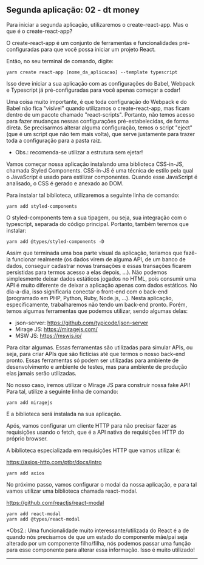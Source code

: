 ## Segunda aplicação: 02 - dt money

Para iniciar a segunda aplicação, utilizaremos o create-react-app. Mas o que é o create-react-app?

O create-react-app é um conjunto de ferramentas e funcionalidades pré-configuradas para que você possa iniciar um projeto React.

Então, no seu terminal de comando, digite:

```
yarn create react-app [nome_da_aplicacao] --template typescript
```

Isso deve iniciar a sua aplicação com as configurações do Babel, Webpack e Typescript já pré-configuradas para você apenas começar a codar!

Uma coisa muito importante, é que toda configuração do Webpack e do Babel não fica "visível" quando utilizamos o create-react-app, mas ficam dentro de um pacote chamado "react-scripts". Portanto, não temos acesso para fazer mudanças nessas configurações pré-estabelecidas, de forma direta. Se precisarmos alterar alguma configuração, temos o script "eject" (que é um script que não tem mais volta), que serve justamente para trazer toda a configuração para a pasta raiz.

* Obs.: recomenda-se utilizar a estrutura sem ejetar!

Vamos começar nossa aplicação instalando uma biblioteca CSS-in-JS, chamada Styled Components. CSS-in-JS é uma técnica de estilo pela qual o JavaScript é usado para estilizar componentes. Quando esse JavaScript é analisado, o CSS é gerado e anexado ao DOM.

Para instalar tal biblioteca, utilizaremos a seguinte linha de comando:

```
yarn add styled-components
```

O styled-components tem a sua tipagem, ou seja, sua integração com o typescript, separada do código principal. Portanto, também teremos que instalar:

```
yarn add @types/styled-components -D
```

Assim que terminada uma boa parte visual da aplicação, teriamos que fazê-la funcionar realmente (os dados virem de alguma API, de um banco de dados, conseguir cadastrar novas transações e essas transações ficarem persistidas para termos acesso a elas depois, ...). Não podemos simplesmente deixar dados estáticos jogados no HTML, pois consumir uma API é muito diferente de deixar a aplicação apenas com dados estáticos. No dia-a-dia, isso significaria conectar o front-end com o back-end (programado em PHP, Python, Ruby, Node.js, ...). Nesta aplicação, especificamente, trabalharemos não tendo um back-end pronto. Porém, temos algumas ferramentas que podemos utilizar, sendo algumas delas:

- json-server: https://github.com/typicode/json-server
- Mirage JS: https://miragejs.com/
- MSW JS: https://mswjs.io/

Para citar algumas. Essas ferramentas são utilizadas para simular APIs, ou seja, para criar APIs que são fictícias até que termos o nosso back-end pronto. Essas ferramentas só podem ser utilizadas para ambiente de desenvolvimento e ambiente de testes, mas para ambiente de produção elas jamais serão utilizadas.

No nosso caso, iremos utilizar o Mirage JS para construir nossa fake API! Para tal, utilize a seguinte linha de comando:

```
yarn add miragejs
```

E a biblioteca será instalada na sua aplicação.

Após, vamos configurar um cliente HTTP para não precisar fazer as requisições usando o fetch, que é a API nativa de requisições HTTP do próprio browser.

A biblioteca especializada em requisições HTTP que vamos utilizar é:

https://axios-http.com/ptbr/docs/intro

```
yarn add axios
```

No próximo passo, vamos configurar o modal da nossa aplicação, e para tal vamos utilizar uma biblioteca chamada react-modal.

https://github.com/reactjs/react-modal

```
yarn add react-modal
yarn add @types/react-modal
```

*Obs2.: Uma funcionalidade muito interessante/utilizada do React é a de quando nós precisamos de que um estado do componente mãe/pai seja alterado por um componente filho/filha, nós podemos passar uma função para esse componente para alterar essa informação. Isso é muito utilizado!

-----------------------